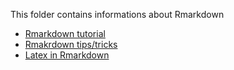 This folder contains informations about Rmarkdown

* [Rmarkdown tutorial](./Rmarkdown_tutorial.md)
* [Rmakrdown tips/tricks](./Rmarkdown_tip.md)
* [Latex in Rmarkdown](./Latex.md)
